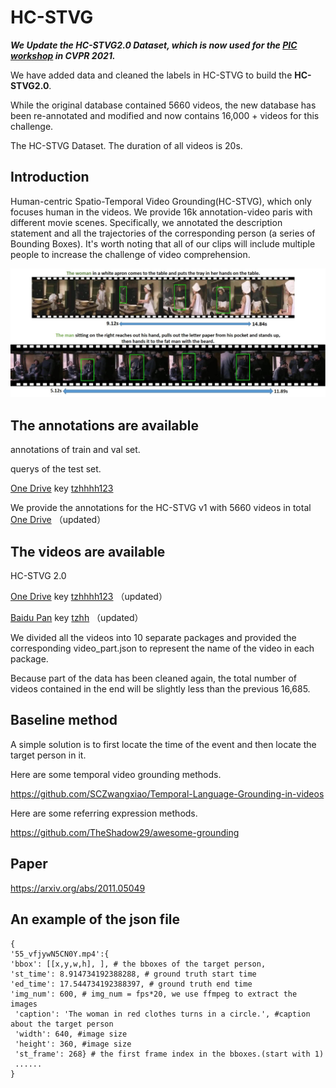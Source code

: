 # HC-STVG
***We Update the HC-STVG2.0 Dataset, which is now used for the [PIC workshop](http://picdataset.com/challenge/task/hcvg/) in CVPR 2021.***

We  have added data and cleaned the labels in HC-STVG to build the **HC-STVG2.0**.

While the original database contained 5660 videos, the new database has been re-annotated and modified and now contains 16,000 + videos for this challenge.

The HC-STVG Dataset. The duration of all videos is 20s.

## Introduction

Human-centric Spatio-Temporal Video Grounding(HC-STVG), which only focuses human in the videos. We provide 16k annotation-video paris with different movie scenes. Specifically, we annotated the description statement and all the trajectories of the corresponding person (a series of Bounding Boxes). It's worth noting that all of our clips will include multiple people to increase the challenge of video comprehension.

![](task_hcvg.jpg)

## The annotations are available


annotations of train and val set.


querys of the test set.


[One Drive](https://intxyz-my.sharepoint.com/:f:/g/personal/zongheng_picdataset_com/ErqA01jikPZKnudZe6-Za9MBe17XXAxJr9ODn65Z2qGKkw?e=7vKw1U) key <u> tzhhhh123</u>     

We provide the annotations for the HC-STVG v1 with 5660 videos in total [One Drive](https://intxyz-my.sharepoint.com/:f:/g/personal/zongheng_picdataset_com/EgIzBzuHYPtItBIqIq5hNrsBBE9cnhJDWjXuorxXMhMZGQ?e=qvsBjE)  （updated）
## The videos are available

HC-STVG 2.0

[One Drive](https://intxyz-my.sharepoint.com/:f:/g/personal/zongheng_picdataset_com/ErqA01jikPZKnudZe6-Za9MBe17XXAxJr9ODn65Z2qGKkw?e=7vKw1U) key <u> tzhhhh123</u>     （updated）

[Baidu Pan](https://pan.baidu.com/s/1LDzXLJeOwi6VlIEHnU1CvQ) key <u> tzhh</u>     （updated）

We divided all the videos into 10 separate packages and provided the corresponding video_part.json to represent the name of the video in each package.

Because part of the data has been cleaned again, the total number of videos contained in the end will be slightly less than the previous 16,685. 

## Baseline method

A simple solution is to first locate the time of the event and then locate the target person in it.

Here are some temporal video grounding methods.

https://github.com/SCZwangxiao/Temporal-Language-Grounding-in-videos

Here are some referring expression methods.

https://github.com/TheShadow29/awesome-grounding

## Paper

https://arxiv.org/abs/2011.05049

## An example of the json file
	{  
	'55_vfjywN5CN0Y.mp4':{  
	'bbox': [[x,y,w,h], ], # the bboxes of the target person,   
	'st_time': 8.914734192388288, # ground truth start time  
	'ed_time': 17.544734192388397, # ground truth end time  
	'img_num': 600, # img_num = fps*20, we use ffmpeg to extract the images  
	 'caption': 'The woman in red clothes turns in a circle.', #caption about the target person  
	 'width': 640, #image size  
	 'height': 360, #image size  
	 'st_frame': 268} # the first frame index in the bboxes.(start with 1)  
	 ......  
	}  
